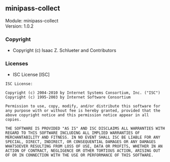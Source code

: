 ## minipass-collect
Module: minipass-collect\
Version: 1.0.2
### Copyright
- Copyright (c) Isaac Z. Schlueter and Contributors
### Licenses 
 - ISC License [ISC]

```
ISC License:

Copyright (c) 2004-2010 by Internet Systems Consortium, Inc. ("ISC")
Copyright (c) 1995-2003 by Internet Software Consortium

Permission to use, copy, modify, and/or distribute this software for any purpose with or without fee is hereby granted, provided that the above copyright notice and this permission notice appear in all copies.

THE SOFTWARE IS PROVIDED "AS IS" AND ISC DISCLAIMS ALL WARRANTIES WITH REGARD TO THIS SOFTWARE INCLUDING ALL IMPLIED WARRANTIES OF MERCHANTABILITY AND FITNESS. IN NO EVENT SHALL ISC BE LIABLE FOR ANY SPECIAL, DIRECT, INDIRECT, OR CONSEQUENTIAL DAMAGES OR ANY DAMAGES WHATSOEVER RESULTING FROM LOSS OF USE, DATA OR PROFITS, WHETHER IN AN ACTION OF CONTRACT, NEGLIGENCE OR OTHER TORTIOUS ACTION, ARISING OUT OF OR IN CONNECTION WITH THE USE OR PERFORMANCE OF THIS SOFTWARE.
```
